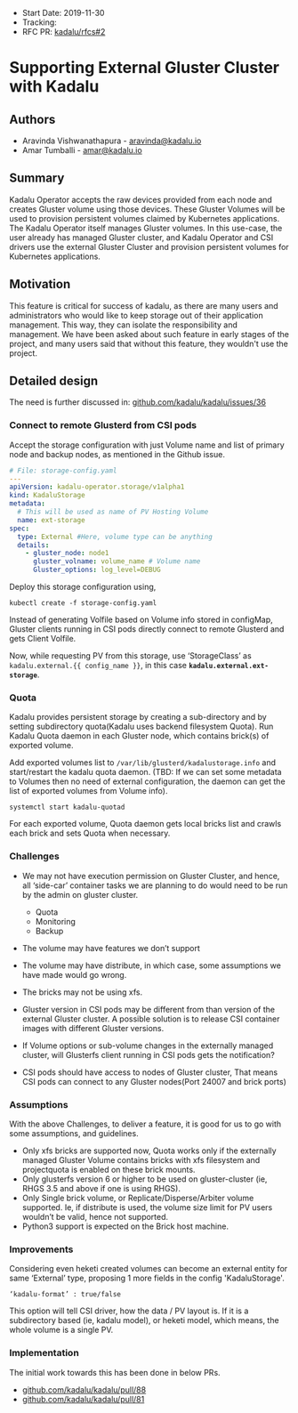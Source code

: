 - Start Date: 2019-11-30
- Tracking: 
- RFC PR: [kadalu/rfcs#2](https://github.com/kadalu/rfcs/pull/2)

# Supporting External Gluster Cluster with Kadalu

## Authors

* Aravinda Vishwanathapura - aravinda@kadalu.io
* Amar Tumballi - amar@kadalu.io

## Summary

Kadalu Operator accepts the raw devices provided from each node and creates Gluster volume using those devices. These Gluster Volumes will be used to provision persistent volumes claimed by Kubernetes applications. The Kadalu Operator itself manages Gluster volumes. In this use-case, the user already has managed Gluster cluster, and Kadalu Operator and CSI drivers use the external Gluster Cluster and provision persistent volumes for Kubernetes applications.

## Motivation

This feature is critical for success of kadalu, as there are many users and administrators who would like to keep storage out of their application management. This way, they can isolate the responsibility and management. We have been asked about such feature in early stages of the project, and many users said that without this feature, they wouldn't use the project.

## Detailed design

The need is further discussed in: [github.com/kadalu/kadalu/issues/36](https://github.com/kadalu/kadalu/issues/36)

### Connect to remote Glusterd from CSI pods
Accept the storage configuration with just Volume name and list of primary node and backup nodes, as mentioned in the Github issue.

```yaml
# File: storage-config.yaml
---
apiVersion: kadalu-operator.storage/v1alpha1
kind: KadaluStorage
metadata:
  # This will be used as name of PV Hosting Volume
  name: ext-storage
spec:
  type: External #Here, volume type can be anything
  details:
    - gluster_node: node1
      gluster_volname: volume_name # Volume name
      Gluster_options: log_level=DEBUG
```

Deploy this storage configuration using,

```console
kubectl create -f storage-config.yaml
```
Instead of generating Volfile based on Volume info stored in configMap, Gluster clients running in CSI pods directly connect to remote Glusterd and gets Client Volfile.

Now, while requesting PV from this storage, use ‘StorageClass’ as `kadalu.external.{{ config_name }}`, in this case **`kadalu.external.ext-storage`**.

### Quota
Kadalu provides persistent storage by creating a sub-directory and by setting subdirectory quota(Kadalu uses backend filesystem Quota). Run Kadalu Quota daemon in each Gluster node, which contains brick(s) of exported volume.

Add exported volumes list to `/var/lib/glusterd/kadalustorage.info` and start/restart the kadalu quota daemon.
(TBD: If we can set some metadata to Volumes then no need of external configuration, the daemon can get the list of exported volumes from Volume info).

```
systemctl start kadalu-quotad
```

For each exported volume, Quota daemon gets local bricks list and crawls each brick and sets Quota when necessary.


### Challenges
* We may not have execution permission on Gluster Cluster, and hence, all ‘side-car’ container tasks we are planning to do would need to be run by the admin on gluster cluster.
  - Quota
  - Monitoring
  - Backup

* The volume may have features we don’t support
* The volume may have distribute, in which case, some assumptions we have made would go wrong.
* The bricks may not be using xfs.
* Gluster version in CSI pods may be different from than version of the external Gluster cluster. A possible solution is to release CSI container images with different Gluster versions.
* If Volume options or sub-volume changes in the externally managed cluster, will Glusterfs client running in CSI pods gets the notification?
* CSI pods should have access to nodes of Gluster cluster, That means CSI pods can connect to any Gluster nodes(Port 24007 and brick ports)


### Assumptions
With the above Challenges, to deliver a feature, it is good for us to go with some assumptions, and guidelines.

* Only xfs bricks are supported now, Quota works only if the externally managed Gluster Volume contains bricks with xfs filesystem and projectquota is enabled on these brick mounts.
* Only glusterfs version 6 or higher to be used on gluster-cluster (ie, RHGS 3.5 and above if one is using RHGS).
* Only Single brick volume, or Replicate/Disperse/Arbiter volume supported. Ie, if distribute is used, the volume size limit for PV users wouldn’t be valid, hence not supported.
* Python3 support is expected on the Brick host machine.



### Improvements

Considering even heketi created volumes can become an external entity for same ‘External’ type, proposing 1 more fields in the config 'KadaluStorage'.

```
‘kadalu-format’ : true/false
```

This option will tell CSI driver, how the data / PV layout is. If it is a subdirectory based (ie, kadalu model), or heketi model, which means, the whole volume is a single PV.



### Implementation

The initial work towards this has been done in below PRs.

* [github.com/kadalu/kadalu/pull/88](https://github.com/kadalu/kadalu/pull/88)
* [github.com/kadalu/kadalu/pull/81](https://github.com/kadalu/kadalu/pull/81)




